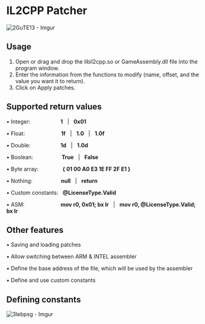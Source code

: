 # IL2CPP Patcher
 ![2GuTE13 - Imgur](https://github.com/user-attachments/assets/a271be30-91ac-4b9c-86a9-133ca149bd60)

 
## Usage ##
1. Open or drag and drop the libil2cpp.so or GameAssembly.dll file into the program window.
2. Enter the information from the functions to modify (name, offset, and the value you want it to return).
3. Click on Apply patches.

## Supported return values ##
• Integer:                    **1**   |   **0x01**

• Float:                        **1f**   |   **1.0**   |   **1.0f**

• Double:                    **1d**   |   **1.0d**

• Boolean:                   **True**   |   **False**

• Byte array:                **{ 01 00 A0 E3 1E FF 2F E1 }**

• Nothing:                   **null**   |   **return**

• Custom constants:   **@LicenseType.Valid**

• ASM:                        **mov r0, 0x01; bx lr**   |   **mov r0, @LicenseType.Valid; bx lr**

## Other features ##
• Saving and loading patches

• Allow switching between ARM & INTEL assembler

• Define the base address of the file, which will be used by the assembler

• Define and use custom constants


## Defining constants ##
 ![3lebpsg - Imgur](https://github.com/user-attachments/assets/5c669aa0-0ba6-4c73-9e78-1890986e30d9)


